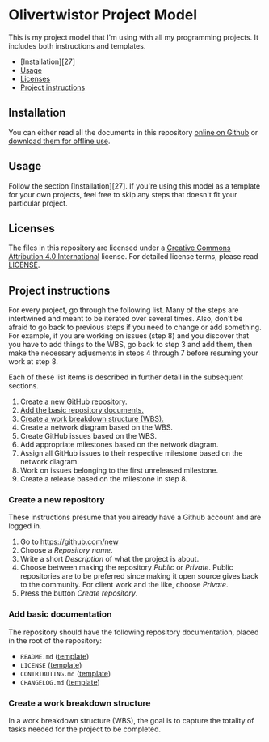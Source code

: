# Olivertwistor Project Model
This is my project model that I'm using with all my programming projects. It includes both instructions and templates.

* [Installation][27]
* [Usage](#usage)
* [Licenses](#licenses)
* [Project instructions][1]

## Installation
You can either read all the documents in this repository [online on Github][2] or [download them for offline use][3].

## Usage
Follow the section [Installation][27]. If you're using this model as a template for your own projects, feel free to skip any steps that doesn't fit your particular project.

## Licenses
The files in this repository are licensed under a [Creative Commons Attribution 4.0 International][28] license. For detailed license terms, please read [LICENSE][23].

## Project instructions
For every project, go through the following list. Many of the steps are intertwined and meant to be iterated over several times. Also, don't be afraid to go back to previous steps if you need to change or add something. For example, if you are working on issues (step 8) and you discover that you have to add things to the WBS, go back to step 3 and add them, then make the necessary adjusments in steps 4 through 7 before resuming your work at step 8.

Each of these list items is described in further detail in the subsequent sections.

1. [Create a new GitHub repository.][4]
1. [Add the basic repository documents.][5]
1. [Create a work breakdown structure (WBS).][10]
1. Create a network diagram based on the WBS.
1. Create GitHub issues based on the WBS.
1. Add appropriate milestones based on the network diagram.
1. Assign all GitHub issues to their respective milestone based on the network diagram.
1. Work on issues belonging to the first unreleased milestone.
1. Create a release based on the milestone in step 8.

### Create a new repository

These instructions presume that you already have a Github account and are logged in.

1. Go to https://github.com/new
1. Choose a *Repository name*.
1. Write a short *Description* of what the project is about.
1. Choose between making the repository *Public* or *Private*. Public repositories are to be preferred since making it open source gives back to the community. For client work and the like, choose *Private*.
1. Press the button *Create repository*.

### Add basic documentation

The repository should have the following repository documentation, placed in the root of the repository:

* `README.md` ([template][6])
* `LICENSE` ([template][7])
* `CONTRIBUTING.md` ([template][8])
* `CHANGELOG.md` ([template][9])

### Create a work breakdown structure

In a work breakdown structure (WBS), the goal is to capture the totality of tasks needed for the project to be completed.


[1]: #project-instructions
[2]: https://github.com/olivertwistor/olivertwistor-project-model
[3]: https://github.com/olivertwistor/olivertwistor-project-model/releases
[4]: #create-a-new-repository
[5]: #add-basic-documentation
[6]: templates/template-readme.md "README.md template"
[7]: templates/template-license.md "LICENSE template"
[8]: templates/template-contributing.md "CONTRIBUTING.md template"
[9]: templates/template-changelog.md "CHANGELOG template"
[10]: #create-a-work-breakdown-structure
[23]: LICENSE
[28]: https://creativecommons.org/licenses/by/4.0/
